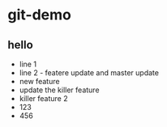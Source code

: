 # git-demo
## hello
- line 1
- line 2 - featere update and master update
- new feature
- update the killer feature
- killer feature 2
- 123
- 456

